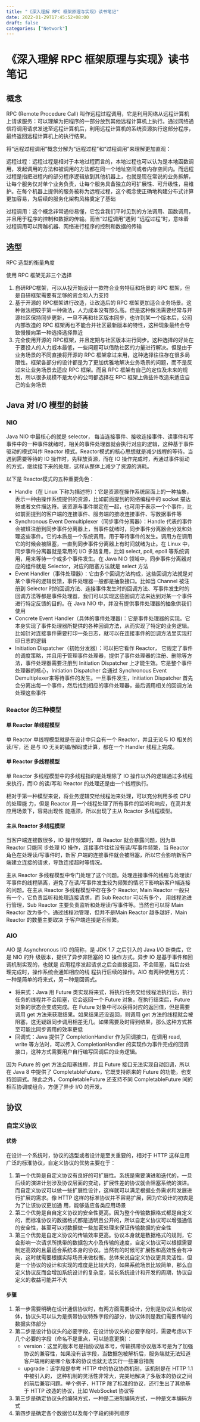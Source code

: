 ```yaml
---
title: "《深入理解 RPC 框架原理与实现》读书笔记"
date: 2022-01-29T17:45:52+08:00
draft: false
categories: ["Network"]
---
```




# 《深入理解 RPC 框架原理与实现》读书笔记

## 概念

RPC (Remote Procedure Call) 叫作远程过程调用，它是利用网络从远程计算机上请求服务：可以理解为把程序的一部分放到其他远程计算机上执行。通过网络通信将调用请求发送至远程计算机后，利用远程计算机的系统资源执行这部分程序，最终返回远程计算机上的执行结果。

将“远程过程调用”概念分解为“远程过程”和“过程调用”来理解更加直观：

远程过程：远程过程是相对于本地过程而言的，本地过程也可以认为是本地函数调用，发起调用的方法和被调用的方法都在同一个地址空间或者内存空间内。而远程过程是指把进程内的部分程序逻辑放到其他机器上，也就是现在常说的业务拆解，让每个服务仅对单个业务负责，让每个服务具备独立的可扩展性、可升级性，易维护。在每个机器上提供的服务被称为远程过程，这个概念使正确地构建分布式计算更加容易，为后续的服务化架构风格奠定了基础

过程调用：这个概念非常通俗易懂，它包含我们平时见到的方法调用、函数调用，并且用于程序的控制和数据的传输。而当“过程调用”遇到 “远程过程”时，意味着过程调用可以跨越机器、网络进行程序的控制和数据的传输

## 选型

RPC 选型的衡量角度

使用 RPC 框架无非三个选择

1. 自研RPC框架，可以从投开始设计一款符合业务特征和场景的 RPC 框架，但是自研框架需要有足够的资金和人力支持
2. 基于开源的 RPC框架进行改造，让改造后的 RPC 框架更加适合业务场景。这种做法相较于第一种做法，人力成本没有那么高。但是这种做法需要经常与开源社区保持同步更新，一旦不再和社区版本同步，也许到某一个版本后，公司内部改造的 RPC 框架再也不能合并社区最新版本的特性，这种现象最终会导致慢慢向第一种选择选择靠近
3. 完全使用开源的 RPC框架，并且定期与社区版本进行同步。这种选择的好处在于要投人的人力威本最低，一些问题可以借助社区的力量进行解决。但是由于业务场景的不同直接将开源的 RPC 框架拿过来用，这种选择往往存在很多局限性。框架各部分的设计都是为了更加优雅地解决业务场景的问题，而不是反过来让业务场景去适应 RPC 框架。而且 RPC 框架有自己的定位及未来的规划，所以很多规模不是太小的公司都选择在 RPC 框架上做些许改造来适应自己的业务场景



## Java 对 I/O 模型的封装

### NIO

Java NIO 中最核心的就是 selector， 每当连接事件、接收连接事件、读事件和写事件中的一种事件就绪时，相关的事件处理器就会执行对应的逻辑，这种基于事件驱动的模式叫作 Reactor 模式。Reactor模式的核心思想就是减少线程的等待。当遇到需要等待的 IO 操作时，先释放资源，而在 IO 操作完成时，再通过事件驱动的方式，继续接下来的处理，这样从整体上减少了资源的消耗。

以下是 Reactor模式的五种重要角色：

- Handle（在 Linux 下称为描述符）：它是资源在操作系统层面上的一种抽象，表示一种由操作系统提供的资源，比如前面提到的网络编程中的 socket 描达符或者文件描达符。该资源与事件绑定在一起，也可用于表示一个个事件，比如前面提到的客户端的连接事件、服务端的接收连接事件、写数据事件等
- Synchronous Event Demultiplexer（同步事件分离器）：Handle 代表的事件会被班注册到同步事件分离器上，当事件就绪时，同步事件分离器会分发和处理这些事件。它的本质是一个系统调用，用于等待事件的发生。调用方在调用它的时候会被阻塞，一直到同步事件分离器上有时间就绪为止。在 Linux 中，同步事件分离器就是常用的 I/O 多路复用，比如 select, poll, epoll 等系统调用，用来等待一个或多个事件发生。在 Java NIO 领域中，同步事件分离器对应的组件就是 Selector，对应的阻塞方法就是 select 方法
- Event Handler（事件处理器）：它由多个回调方法构成，这些回调方法就是对某个事件的逻辑反馈，事件处理器一般都是抽象接口。比如当 Channel 被注册到 Selector 时的回调方法、连接事件发生时的回调方法、写事件发生时的回调方法等都是事件处理器，我们可以实现这些回调方法来达到对某一个事件进行特定反馈的目的。在 Java NIO 中，并没有提供事件处理器的抽象供我们使用
- Concrete Event Handler（具体的事件处理器)：它是事件处理器的实现。它本身实现了事件处理器所提供的各种回调方法，从而实现了特定的业务逻辑。比如针对连接事件需要打印一条日志，就可以在连接事件的回调方法里实现打印日志的逻辑
- Initiation Dispatcher（初始分发器）：可以把它看作 Reactor， 它规定了事件的调度策略，并且用于管理事件处理器，提供了事件处理器的注册、删除等方法，事件处理器需要注册到 Initiation Dispatcher 上才能生效。它是整个事件处理器的核心，Initiation Dispatcher 会通过 Synchronous Event Demultiplexer来等待事件的发生。一旦事件发生，Initiation Dispatcher 首先会分离出每一个事件，然后找到相应的事件处理器，最后调用相关的回调方法处理这些事件



### Reactor 的三种模型

#### 单 Reactor 单线程模型

单 Reactor 单线程模型就是在设计中只会有一个 Reactor，并且无论与 IO 相关的读/写，还
是与 IO 无关的编/解码或计算，都在一个 Handler 线程上完成。

#### 单 Reactor 多线程模型

单 Reactor 多线程模型中的多线程指的是处理除了 IO 操作以外的逻辑通过多线程来执行，而IO
的读/写和 Reactor 的处理还是由一个线程执行。

相对于第一种模型来说，将业务逻辑交给线程池来处理，可以充分利用多核 CPU 的处理能
力，但是 Reactor 用一个线程处理了所有事件的监听和响应，在高并发应用场景下，容易出现性
能瓶颈，所以出现了主从 Rcactor 多线程模型。

#### 主从 Reactor 多线程模型

当客户端连接数很多，IO 操作频繁时，单 Reactor 就会暴露问题，因为单 Reactor 只能同
步处理 IO 操作，连接事件往往没有读/写事件频繁，当 Reactor 角色在处理读/写事件时，新客
户端的连接事件就会被阻塞，所以它会影响新客户端建立连接的请求，导致连接超时等情况。

主从 Reactor 多线程模型中专门处理了这个问题。处理连接事件的线程与处理读/写事件的线程隔离，避免了在读/写事件发生较为频繁的情况下影响新客户端连接的问题。在主从 Reactor 多线程模型中存在多个
Reactor, Main Reactor 一般只有一个，它负责监听和处理连接请求，而 Sub Reactor 可以有多个，
用线程池进行管理，Sub Reactor 主要负责监听和处理读/写事件等。当然也可以将 Main Reactor
改为多个，通过线程池管理，但并不是Main Reactor 越多越好，Main Reactor 的数量主要取决
于客户端连接是否频繁。

### AIO

AIO 是 Asynchronous I/O 的简称，是 JDK 1.7 之后引入的 Java I/O 新类库，它是 NIO 的升
级版本，提供了异步非阻塞的 IO 操作方式。异步 IO 是基于事件和回调机制实现的，也就是
应用程序发起请求之后会直接返回，不会阻塞，当后台处理完成时，操作系统会通知相应的线
程执行后续的操作。AIO 有两种使用方式：一种是简单的将来式，另一种是回调式。

- 将来式：Java 用 Future 类实现将来式，将执行任务交给线程池执行后，执行任务的线程并不会阻塞，它会返回一个 Future 对象，在执行结束后，Future 对象的状态会变成完成。在 Future 对象中可以获得对应的返回值，但是需要调用 get 方法来获取结果。如果结果还没返回，则调用 get 方法的线程就会被阻塞，这无疑跟同步调用相差无几。如果需要及时得到结果，那么这种方式甚至可能比同步调用的效率更低
- 回调式：Java 提供了 CompletionHandler 作为回调接口，在调用 read, write 等方法时，可以传入 CompletionHandler 的实现作为事件完成的回调接口，这种方式需要用户自行编写回调后的业务逻辑。

因为 Future 的 get 方法会阻塞线程，并且 Future 接口无法实现自动回调，所以在 Java 8 中提供了 CompletableFuture，它既支持原来的 Future 的功能，也支持回调式。除此之外，CompletableFuture 还支持不同 CompletableFuture 间的相互协调或组合，方便了异步 I/O 的开发。



## 协议

### 自定义协议

#### 优势

在设计一个系统时，协议的选型或者设计是至关重要的，相对于 HTTP 这样应用广泛的标淮协议，自定义协议的优势主要在于：

1. 第一个优势是自定义协议有良好的可扩展性。系统是需要演进和迭代的，一旦后续的演进计划涉及协议层面的变动，扩展性差的协议就会阻塞系统的演进。而自定义协议可以做一些扩展性设计，这样就可以满足根据业务需求和发展进行扩展的需求。像 HTTP 这样的标准协议并不容易扩展，因为它设计的初衷是为了让该协议更加通
   用，能够适应各类应用场景
2. 第二个优势是自自定义协议的安全性更高。因为整个传输数据格式都是自定义的，而标准协议的数据格式都是透明且公开的，所以自定义协议可以增强通信的安全性，甚至可以对数据做一些加密处理来保证传输数据的安全性
3. 第三个优势是自定义协议的传输效率更高。协议本身就是数据格式的规则，它会影响一次请求所携带的数据包大小及传输的速度，自定义协议可以根据需要制定高效的且最适合系统本身的协议。当然有的时候可扩展性和高效性会有冲突，这时就需要根据实际场景来做权衡。总体来说自定义协议更具灵活性，但是一个协议的设计和实现的难度是比较大的，如果系统场景比较简单，那么自定义协议反而会增加系统设计的复杂度，延长系统设计和开发的周期，协议自定义的收益可能并不大

#### 步骤

1. 第一步需要明确在设计通信协议时，有两方面需要设计，分别是协议头和协议体，协议头可以认为是携带协议特殊字段的部分，协议体则是我们需要传输的数据实体部分
2. 第二步是设计协议头的必要字段，在设计协议头的必要字段时，需要考虑以下几个必要的字段（命名不是重点，可以随意更换）：
   - version：这里的版本号是指协议版本号，传输携带协议版本号是为了加强协议的兼容性，如果没有该字段，当数据包被解析后，服务端就无法知道客户端用的是哪个版本的协议也就无法实行一些兼容措施
   - upgrade：该字段是参考 HTTP 中的协议协商机制，该机制是在 HTTP 1.1 中被引入的，
     这种机制的灵活性非常大，完美地解决了多版本的协议之间的前后兼容问题。举个例子，HTTP
     除了标准的协议，还行生出了其他基于 HTTP 改造的协议，比如 WebSocket 协议等
3. 第三步是确定协议头的编码方式，一种是二进制编码方式，一种是文本编码方式
4. 第四步是确定各个数据位以及每个字段的排列顺序

